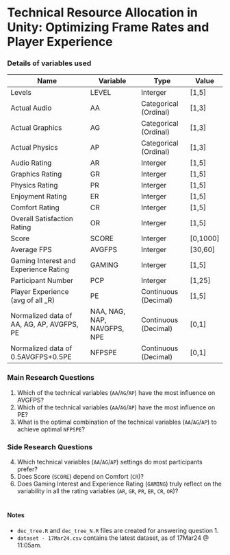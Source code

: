 # Technical Resource Allocation in Unity: Optimizing Frame Rates and Player Experience

### Details of variables used
Name | Variable | Type | Value
---  | ---      | ---  | ---
Levels | LEVEL | Interger | [1,5]
Actual Audio | AA | Categorical (Ordinal) | [1,3]
Actual Graphics | AG | Categorical (Ordinal) | [1,3]
Actual Physics | AP | Categorical (Ordinal) | [1,3]
Audio Rating | AR | Interger | [1,5]
Graphics Rating | GR | Interger | [1,5]
Physics Rating | PR | Interger | [1,5]
Enjoyment Rating | ER | Interger | [1,5]
Comfort Rating | CR | Interger | [1,5]
Overall Satisfaction Rating | OR | Interger | [1,5]
Score | SCORE | Interger | [0,1000]
Average FPS| AVGFPS | Interger | [30,60]
Gaming Interest and Experience Rating | GAMING | Interger | [1,5]
Participant Number | PCP | Interger | [1,25]
Player Experience (avg of all _R) | PE | Continuous (Decimal) | [1,5]
Normalized data of AA, AG, AP, AVGFPS, PE | NAA, NAG, NAP, NAVGFPS, NPE | Continuous (Decimal) | [0,1]
Normalized data of 0.5AVGFPS+0.5PE | NFPSPE | Continuous (Decimal) | [0,1]

### Main Research Questions
1. Which of the technical variables (`AA`/`AG`/`AP`) have the most influence on AVGFPS?
2. Which of the technical variables (`AA`/`AG`/`AP`) have the most influence on PE?
3. What is the optimal combination of the technical variables (`AA`/`AG`/`AP`) to achieve optimal `NFPSPE`?

### Side Research Questions
4. Which technical variables (`AA`/`AG`/`AP`) settings do most participants prefer?
5. Does Score (`SCORE`) depend on Comfort (`CR`)?
6. Does Gaming Interest and Experience Rating (`GAMING`) truly reflect on the variability in all the rating variables (`AR`, `GR`, `PR`, `ER`, `CR`, `OR`)?  


#
#### Notes
- `dec_tree.R` and `dec_tree_N.R` files are created for answering question 1.
- `dataset - 17Mar24.csv` contains the latest dataset, as of 17Mar24 @ 11:05am.
